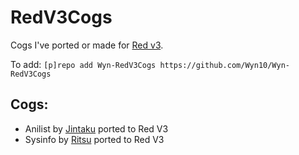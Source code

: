RedV3Cogs
======

Cogs I've ported or made for [Red v3](https://github.com/Cog-Creators/Red-DiscordBot/tree/V3/develop).

To add: `[p]repo add Wyn-RedV3Cogs https://github.com/Wyn10/Wyn-RedV3Cogs`

Cogs:
------

* Anilist by [Jintaku](https://github.com/Jintaku/Jintaku-Cogs) ported to Red V3
* Sysinfo by [Ritsu](https://github.com/ritsu/RitsuCogs) ported to Red V3
